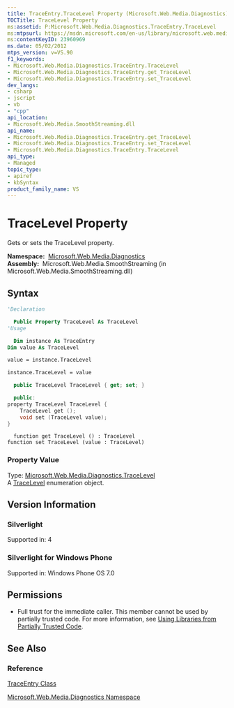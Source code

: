 ```yaml
---
title: TraceEntry.TraceLevel Property (Microsoft.Web.Media.Diagnostics)
TOCTitle: TraceLevel Property
ms:assetid: P:Microsoft.Web.Media.Diagnostics.TraceEntry.TraceLevel
ms:mtpsurl: https://msdn.microsoft.com/en-us/library/microsoft.web.media.diagnostics.traceentry.tracelevel(v=VS.90)
ms:contentKeyID: 23960969
ms.date: 05/02/2012
mtps_version: v=VS.90
f1_keywords:
- Microsoft.Web.Media.Diagnostics.TraceEntry.TraceLevel
- Microsoft.Web.Media.Diagnostics.TraceEntry.get_TraceLevel
- Microsoft.Web.Media.Diagnostics.TraceEntry.set_TraceLevel
dev_langs:
- csharp
- jscript
- vb
- "cpp"
api_location:
- Microsoft.Web.Media.SmoothStreaming.dll
api_name:
- Microsoft.Web.Media.Diagnostics.TraceEntry.get_TraceLevel
- Microsoft.Web.Media.Diagnostics.TraceEntry.set_TraceLevel
- Microsoft.Web.Media.Diagnostics.TraceEntry.TraceLevel
api_type:
- Managed
topic_type:
- apiref
- kbSyntax
product_family_name: VS
---
```


# TraceLevel Property

Gets or sets the TraceLevel property.

**Namespace:**  [Microsoft.Web.Media.Diagnostics](microsoft-web-media-diagnostics-namespace_1.md)  
**Assembly:**  Microsoft.Web.Media.SmoothStreaming (in Microsoft.Web.Media.SmoothStreaming.dll)

## Syntax

```vb
'Declaration

  Public Property TraceLevel As TraceLevel
'Usage

  Dim instance As TraceEntry
Dim value As TraceLevel

value = instance.TraceLevel

instance.TraceLevel = value
```

```csharp
  public TraceLevel TraceLevel { get; set; }
```

```cpp
  public:
property TraceLevel TraceLevel {
    TraceLevel get ();
    void set (TraceLevel value);
}
```

```jscript
  function get TraceLevel () : TraceLevel
function set TraceLevel (value : TraceLevel)
```

### Property Value

Type: [Microsoft.Web.Media.Diagnostics.TraceLevel](tracelevel-enumeration-microsoft-web-media-diagnostics_1.md)  
A [TraceLevel](tracelevel-enumeration-microsoft-web-media-diagnostics_1.md) enumeration object.  

## Version Information

### Silverlight

Supported in: 4  

### Silverlight for Windows Phone

Supported in: Windows Phone OS 7.0  

## Permissions

  - Full trust for the immediate caller. This member cannot be used by partially trusted code. For more information, see [Using Libraries from Partially Trusted Code](https://msdn.microsoft.com/library/8skskf63).

## See Also

### Reference

[TraceEntry Class](traceentry-class-microsoft-web-media-diagnostics_1.md)

[Microsoft.Web.Media.Diagnostics Namespace](microsoft-web-media-diagnostics-namespace_1.md)

